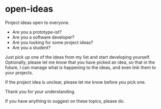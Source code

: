 # open-ideas
Project ideas open to everyone.

* Are you a prototype-ist?
* Are you a software developer?
* Are you looking for some project ideas?
* Are you a student?

Just pick up one of the ideas from my list and start developing yourself.
Optionally, please let me know that you have picked an idea, so that in the future, I can manage what is happening to the ideas, and even link them to your projects.

If the project idea is unclear, please let me know before you pick one.

Thank you for your understanding.

If you have anything to suggest on these topics, please do.
